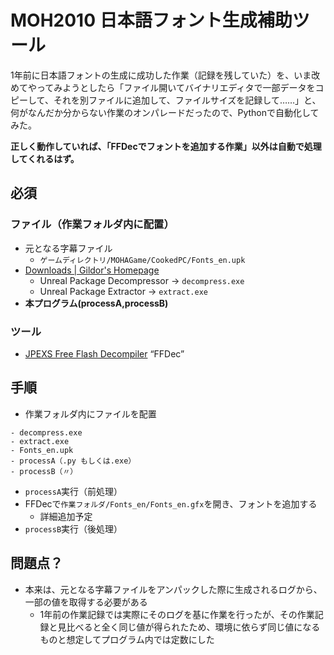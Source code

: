 # MOH2010 日本語フォント生成補助ツール  
1年前に日本語フォントの生成に成功した作業（記録を残していた）を、いま改めてやってみようとしたら「ファイル開いてバイナリエディタで一部データをコピーして、それを別ファイルに追加して、ファイルサイズを記録して……」と、何がなんだか分からない作業のオンパレードだったので、Pythonで自動化してみた。 

**正しく動作していれば、「FFDecでフォントを追加する作業」以外は自動で処理してくれるはず。**

## 必須
### ファイル（作業フォルダ内に配置）
- 元となる字幕ファイル
  - `ゲームディレクトリ/MOHAGame/CookedPC/Fonts_en.upk`
- [Downloads | Gildor's Homepage](https://www.gildor.org/downloads)
  - Unreal Package Decompressor -> `decompress.exe`
  - Unreal Package Extractor -> `extract.exe`
- **本プログラム(processA,processB)**
### ツール
- [JPEXS Free Flash Decompiler](https://github.com/jindrapetrik/jpexs-decompiler) “FFDec”

## 手順
- 作業フォルダ内にファイルを配置
```
- decompress.exe
- extract.exe
- Fonts_en.upk
- processA（.py もしくは.exe）
- processB（〃）
```
- `processA`実行（前処理）
- FFDecで`作業フォルダ/Fonts_en/Fonts_en.gfx`を開き、フォントを追加する
  - 詳細追加予定
- `processB`実行（後処理）

## 問題点？
- 本来は、元となる字幕ファイルをアンパックした際に生成されるログから、一部の値を取得する必要がある
  - 1年前の作業記録では実際にそのログを基に作業を行ったが、その作業記録と見比べると全く同じ値が得られたため、環境に依らず同じ値になるものと想定してプログラム内では定数にした
